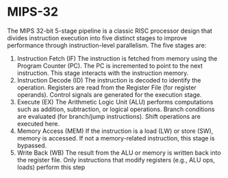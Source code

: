 # MIPS-32
The MIPS 32-bit 5-stage pipeline is a classic RISC processor design that divides instruction execution into five distinct stages to improve performance through instruction-level parallelism. The five stages are:

1. Instruction Fetch (IF)
The instruction is fetched from memory using the Program Counter (PC).
The PC is incremented to point to the next instruction.
This stage interacts with the instruction memory.
2. Instruction Decode (ID)
The instruction is decoded to identify the operation.
Registers are read from the Register File (for register operands).
Control signals are generated for the execution stage.
3. Execute (EX)
The Arithmetic Logic Unit (ALU) performs computations such as addition, subtraction, or logical operations.
Branch conditions are evaluated (for branch/jump instructions).
Shift operations are executed here.
4. Memory Access (MEM)
If the instruction is a load (LW) or store (SW), memory is accessed.
If not a memory-related instruction, this stage is bypassed.
5. Write Back (WB)
The result from the ALU or memory is written back into the register file.
Only instructions that modify registers (e.g., ALU ops, loads) perform this step
